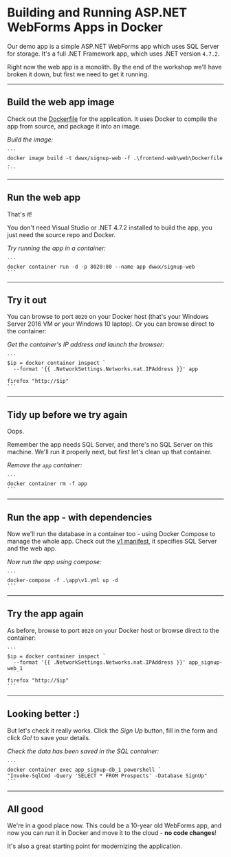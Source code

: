 # Building and Running ASP.NET WebForms Apps in Docker

Our demo app is a simple ASP.NET WebForms app which uses SQL Server for storage. It's a full .NET Framework app, which uses .NET version `4.7.2`.

Right now the web app is a monolith. By the end of the workshop we'll have broken it down, but first we need to get it running.

---

## Build the web app image

Check out the [Dockerfile](./frontend-web/web/Dockerfile) for the application. It uses Docker to compile the app from source, and package it into an image.

_Build the image:_

    ```
    docker image build -t dwwx/signup-web -f .\frontend-web\web\Dockerfile .
    ```

---

## Run the web app

That's it! 

You don't need Visual Studio or .NET 4.7.2 installed to build the app, you just need the source repo and Docker. 

_Try running the app in a container:_

    ```
    docker container run -d -p 8020:80 --name app dwwx/signup-web
    ```

---

## Try it out

You can browse to port `8020` on your Docker host (that's your Windows Server 2016 VM or your Windows 10 laptop). Or you can browse direct to the container:

_Get the container's IP address and launch the browser:_

    ```
    $ip = docker container inspect `
      --format '{{ .NetworkSettings.Networks.nat.IPAddress }}' app

    firefox "http://$ip"
    ```

---

## Tidy up before we try again

Oops. 

Remember the app needs SQL Server, and there's no SQL Server on this machine. We'll run it properly next, but first let's clean up that container. 

_Remove the `app` container:_

    ```
    docker container rm -f app
    ```

---

## Run the app - with dependencies

Now  we'll run the database in a container too - using Docker Compose to manage the whole app. Check out the [v1 manifest](./app/v1.yml), it specifies SQL Server and the web app. 

_Now run the app using compose:_

    ```
    docker-compose -f .\app\v1.yml up -d
    ```

---

## Try the app again

As before, browse to port `8020` on your Docker host or browse direct to the container:

    ```
    $ip = docker container inspect `
      --format '{{ .NetworkSettings.Networks.nat.IPAddress }}' app_signup-web_1

    firefox "http://$ip"
    ```

---

## Looking better :) 

But let's check it really works. Click the _Sign Up_ button, fill in the form and click _Go!_ to save your details.

_Check the data has been saved in the SQL container:_

    ```
    docker container exec app_signup-db_1 powershell `
    "Invoke-SqlCmd -Query 'SELECT * FROM Prospects' -Database SignUp"
    ```

---

## All good

We're in a good place now. This could be a 10-year old WebForms app, and now you can run it in Docker and move it to the cloud - **no code changes**!

It's also a great starting point for modernizing the application.